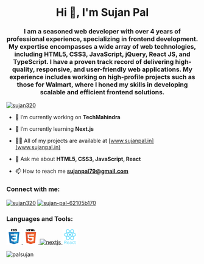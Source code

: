 <h1 align="center">Hi 👋, I'm Sujan Pal</h1>
<h3 align="center">I am a seasoned web developer with over 4 years of professional experience, specializing in frontend development. My expertise encompasses a wide array of web technologies, including HTML5, CSS3, JavaScript, jQuery, React JS, and TypeScript. I have a proven track record of delivering high-quality, responsive, and user-friendly web applications. My experience includes working on high-profile projects such as those for Walmart, where I honed my skills in developing scalable and efficient frontend solutions.</h3>

<p align="left"> <a href="https://twitter.com/sujan320" target="blank"><img src="https://img.shields.io/twitter/follow/sujan320?logo=twitter&style=for-the-badge" alt="sujan320" /></a> </p>

- 🔭 I’m currently working on **TechMahindra**

- 🌱 I’m currently learning **Next.js**

- 👨‍💻 All of my projects are available at [www.sujanpal.in](www.sujanpal.in)

- 💬 Ask me about **HTML5, CSS3, JavaScript, React**

- 📫 How to reach me **sujanpal79@gmail.com**

<h3 align="left">Connect with me:</h3>
<p align="left">
<a href="https://twitter.com/sujan320" target="blank"><img align="center" src="https://raw.githubusercontent.com/rahuldkjain/github-profile-readme-generator/master/src/images/icons/Social/twitter.svg" alt="sujan320" height="30" width="40" /></a>
<a href="https://linkedin.com/in/sujan-pal-62105b170" target="blank"><img align="center" src="https://raw.githubusercontent.com/rahuldkjain/github-profile-readme-generator/master/src/images/icons/Social/linked-in-alt.svg" alt="sujan-pal-62105b170" height="30" width="40" /></a>
</p>

<h3 align="left">Languages and Tools:</h3>
<p align="left"> <a href="https://www.w3schools.com/css/" target="_blank" rel="noreferrer"> <img src="https://raw.githubusercontent.com/devicons/devicon/master/icons/css3/css3-original-wordmark.svg" alt="css3" width="40" height="40"/> </a> <a href="https://www.w3.org/html/" target="_blank" rel="noreferrer"> <img src="https://raw.githubusercontent.com/devicons/devicon/master/icons/html5/html5-original-wordmark.svg" alt="html5" width="40" height="40"/> </a> <a href="https://nextjs.org/" target="_blank" rel="noreferrer"> <img src="https://cdn.worldvectorlogo.com/logos/nextjs-2.svg" alt="nextjs" width="40" height="40"/> </a> <a href="https://reactjs.org/" target="_blank" rel="noreferrer"> <img src="https://raw.githubusercontent.com/devicons/devicon/master/icons/react/react-original-wordmark.svg" alt="react" width="40" height="40"/> </a> </p>

<p><img align="center" src="https://github-readme-stats.vercel.app/api/top-langs?username=palsujan&show_icons=true&locale=en&layout=compact" alt="palsujan" /></p>
